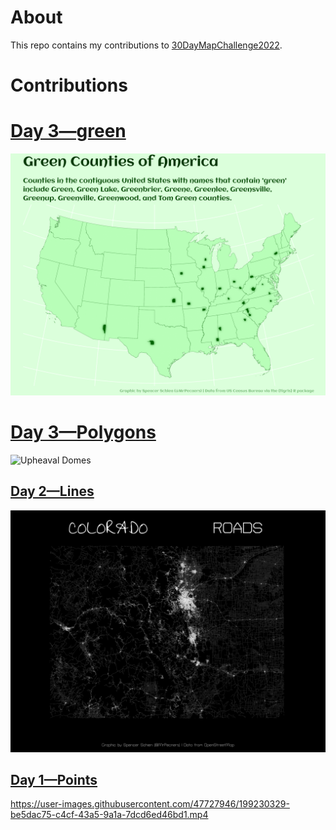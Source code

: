 # About

This repo contains my contributions to [30DayMapChallenge2022](https://30daymapchallenge.com/).

# Contributions

# [Day 3—green](R/day_4_green)

![Green Counties](plots/day_4/green_counties.png)

# [Day 3—Polygons](R/day_3_polygons)

![Upheaval Domes](plots/day_3/titled_upheaval_dome.png)

## [Day 2—Lines](R/day_2_lines)

![Colorado Roads](plots/day_2/co_roads_titled.png)

## [Day 1—Points](R/day_1_points)

https://user-images.githubusercontent.com/47727946/199230329-be5dac75-c4cf-43a5-9a1a-7dcd6ed46bd1.mp4

